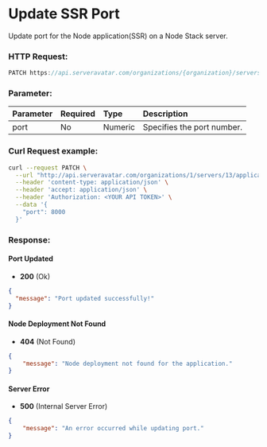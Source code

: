 # Update SSR Port

Update port for the Node application(SSR) on a Node Stack server.

### HTTP Request:

```js
PATCH https://api.serveravatar.com/organizations/{organization}/servers/{server}/applications/{application}/node-deployment/ssr-port
```
### Parameter:

| Parameter               | Required | Type  | Description                                    |
|:----------------------- |:-------- |:----- |:-----------------------------------------------|
| port    | No   | Numeric | Specifies the port number. |

### Curl Request example:

```sh
curl --request PATCH \
  --url "http://api.serveravatar.com/organizations/1/servers/13/applications/228/node-deployment/ssr-port" \
  --header 'content-type: application/json' \
  --header 'accept: application/json' \
  --header 'Authorization: <YOUR API TOKEN>' \
  --data '{
    "port": 8000
  }'
```

### Response:

#### Port Updated
- __200__ (Ok)
``` json
{
  "message": "Port updated successfully!"
}
```

#### Node Deployment Not Found
- __404__ (Not Found)

```json
{
    "message": "Node deployment not found for the application."
}
```

#### Server Error
- __500__ (Internal Server Error)

```json
{
    "message": "An error occurred while updating port."
}
```